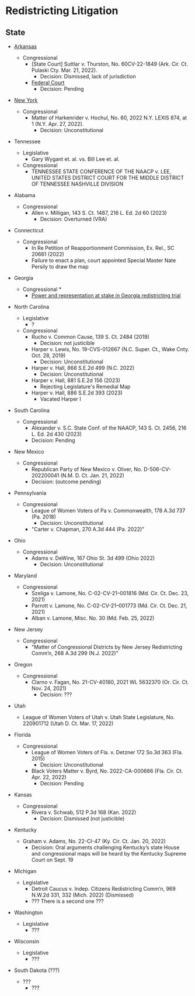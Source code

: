 # Redistricting Litigation

## State

- [Arkansas](https://github.com/jcervas/districting/tree/master/Case%20Briefs/Arkansas)
     + Congressional
          * [State Court] Suttlar v. Thurston, No. 60CV-22-1849 (Ark. Cir. Ct. Pulaski Cty. Mar. 21, 2022). 
               - Decision: Dismissed, lack of jurisdiction
          * [Federal Court](https://apnews.com/article/voting-rights-voting-arkansas-race-and-ethnicity-legislature-7cf9703c3191556df750d774420510ce)
               - Decision: Pending

- [New York](https://github.com/jcervas/districting/tree/master/Case%20Briefs/New%20York)
     + Congressional
          * Matter of Harkenrider v. Hochul, No. 60, 2022 N.Y. LEXIS 874, at 1 (N.Y. Apr. 27, 2022).
               - Decision: Unconstitutional

- Tennessee
     + Legislative
          * Gary Wygant et. al. vs. Bill Lee et. al.
     + Congressional
          * TENNESSEE STATE CONFERENCE OF THE NAACP v. LEE, UNITED STATES DISTRICT COURT FOR THE MIDDLE DISTRICT OF TENNESSEE NASHVILLE DIVISION

- Alabama
     + Congressional
          * Allen v. Milligan, 143 S. Ct. 1487, 216 L. Ed. 2d 60 (2023)
               - Decision: Overturned (VRA)
- Connecticut
     + Congressional
          * In Re Petition of Reapportionment Commission, Ex. Rel., SC 20661 (2022)
          * Failure to enact a plan, court appointed Special Master Nate Persily to draw the map

- Georgia
     + Congressional
          * 
          * [Power and representation at stake in Georgia redistricting trial](https://www.ajc.com/politics/redistricting-trial-could-throw-out-georgias-republican-drawn-maps/2FLMYKW4RBB3BHTLNMUDFTQ3VA/)

- North Carolina
     + Legislative
          * ?
     + Congressional
          * Rucho v. Common Cause, 139 S. Ct. 2484 (2019)
               - Decision: not justicible
          * Harper v. Lewis, No. 19-CVS-012667 (N.C. Super. Ct., Wake Cnty. Oct. 28, 2019)
               - Decision: Unconstitutional
          * Harper v. Hall, 868 S.E.2d 499 (N.C. 2022)
               - Decision: Unconstitutional
          * Harper v. Hall, 881 S.E.2d 156 (2023)
               - Rejecting Legislature's Remedial Map
          * Harper v. Hall, 886 S.E.2d 393 (2023)
               - Vacated Harper I

- South Carolina
     + Congressional
          * Alexander v. S.C. State Conf. of the NAACP, 143 S. Ct. 2456, 216 L. Ed. 2d 430 (2023)
          * Decision: Pending

- New Mexico
     + Congressional
          * Republican Party of New Mexico v. Oliver, No. D-506-CV-202200041 (N.M. D. Ct. Jan. 21, 2022) 
          * Decision: (outcome pending)

- Pennsylvania
     + Congressional
          * League of Women Voters of Pa v. Commonwealth, 178 A.3d 737 (Pa. 2018)
               - Decision: Unconstitutional
          * "Carter v. Chapman, 270 A.3d 444 (Pa. 2022)"

- Ohio
     + Congressional
          * Adams v. DeWine, 167 Ohio St. 3d 499 (Ohio 2022)
               - Decision: Unconstitutional

- Maryland
     + Congressional
          * Szeliga v. Lamone, No. C-02-CV-21–001816 (Md. Cir. Ct. Dec. 23, 2021)
          * Parrott v. Lamone, No. C-02-CV-21–001773 (Md. Cir. Ct. Dec. 21, 2021)
          * Alban v. Lamone, Misc. No. 30 (Md. Feb. 25, 2022)

- New Jersey
     + Congressional
          * "Matter of Congressional Districts by New Jersey Redistricting Comm’n, 268 A.3d 299 (N.J. 2022)"
- Oregon
     + Congressional
          * Clarno v. Fagan, No. 21-CV-40180, 2021 WL 5632370 (Or. Cir. Ct. Nov. 24, 2021)
               - Decision: ???
- Utah
     + League of Women Voters of Utah v. Utah State Legislature, No. 220901712 (Utah D. Ct. Mar. 17, 2022)

- Florida
     + Congressional
          * League of Women Voters of Fla. v. Detzner 172 So.3d 363 (Fla. 2015)
               - Decision: Unconstitutional
          * Black Voters Matter v. Byrd, No. 2022-CA-000666 (Fla. Cir. Ct. Apr. 22, 2022)
               - Decision: Pending

- Kansas
     + Congressional
          * Rivera v. Schwab, 512 P.3d 168 (Kan. 2022)
               - Decision: Dismissed (not justicible)

- Kentucky
     + Graham v. Adams, No. 22-CI-47 (Ky. Cir. Ct. Jan. 20, 2022)
          * Decision: Oral arguments challenging Kentucky’s state House and congressional maps will be heard by the Kentucky Supreme Court on Sept. 19

- Michigan
     + Legislative
          * Detroit Caucus v. Indep. Citizens Redistricting Comm’n, 969 N.W.2d 331, 332 (Mich. 2022) (Dismissed)
          * ??? There is a second one ???

- Washington
     + Legislative
          * ???
- Wisconsin
     + Legislative
          * ???

- South Dakota (???)
     + ???
          * ???
